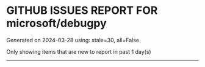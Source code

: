 
# GITHUB ISSUES REPORT FOR microsoft/debugpy


Generated on 2024-03-28 using: stale=30, all=False


Only showing items that are new to report in past 1 day(s)


---
